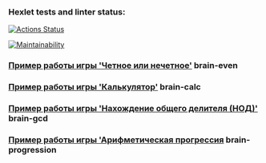 ### Hexlet tests and linter status:
[![Actions Status](https://github.com/Viewsoul237/python-project-49/workflows/hexlet-check/badge.svg)](https://github.com/Viewsoul237/python-project-49/actions)

[![Maintainability](https://api.codeclimate.com/v1/badges/7e4d2c87224589c0c292/maintainability)](https://codeclimate.com/github/Viewsoul237/python-project-49/maintainability)

### [Пример работы игры 'Четное или нечетное'](https://asciinema.org/a/E2NI7GyRSsfAe6x47zjovfayT) brain-even

### [Пример работы игры 'Калькулятор'](https://asciinema.org/a/J0vL291RCEtqFWnLqZHutvGxE) brain-calc

### [Пример работы игры 'Нахождение общего делителя (НОД)'](https://asciinema.org/a/Ubtv8BYOe8PzaMulUGLw2eC1y) brain-gcd

### [Пример работы игры 'Арифметическая прогрессия](https://asciinema.org/a/478TAkml5JcvrZ0NT7inMkPBK) brain-progression
